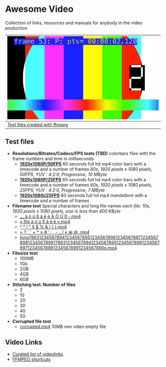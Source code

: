 # Awesome Video 

Collection of links, resources and manuals for anybody in the video production

|![screenshot](test_files/video.gif)|
| -------------        |
| [Test files created with ffmpeg](ffmpeg.md) |



## Test files

- **Resolutions/Bitrates/Codecs/FPS tests (TBD)**
  colorbars files with the frame numbers and time in milliseconds
  - [**1920x1080P/50FPS**](raw/master/test_files/1080p50.mp4) 60 seconds full hd mp4 color bars with a timecode and a number of frames
    *60s, 1920 pixels x 1080 pixels, 50FPS, YUV : 4:2:0, Progressive, 10 MByte*
  - [**1920x1080P/25FPS**](raw/master/test_files/1080p25.mp4) 60 seconds full hd mp4 color bars with a timecode and a number of frames
    *60s, 1920 pixels x 1080 pixels, 25FPS, YUV : 4:2:0, Progressive, 7 MByte*
  -  [**1920x1080i/25FPS**](raw/master/test_files/1080i25.mp4) 60 seconds  full hd mp4 mandelbrot with a timecode and a number of frames
- **Filename test** Special characters and long file names
  *each file: 10s, 1920 pixels x 1080 pixels, size is less than 400 KByte*
    - [__  ä ö ü ß â é è Ä Ö Ü ß -.mp4](https://github.com/vidanov/video/raw/master/test_files/characters/%3D%20%3F%20%60%20´%20%2B%20*%20±%20%20%23%20'%20%3B%20%2C%20%20-%20_%20:%20«%20æ%20%40%20.mp4)
    - [« file ä ö ü ß â é è  ».mp4](https://github.com/vidanov/video/raw/master/test_files/characters/«%20file%20ä%20ö%20ü%20ß%20â%20é%20è%20%20».mp4)
    - [^ ° ! " § $ % & / ( ).mp4](https://github.com/vidanov/video/raw/master/test_files/characters/%5E%20°%20!%20%22%20§%20%24%20%25%20%26%20:%20(%20).mp4)
    - [= ? ` ´ + * ±  # ' ; ,  - _ / « æ @ .mp4](https://github.com/vidanov/video/raw/master/test_files/characters/%3D%20%3F%20%60%20´%20%2B%20*%20±%20%20%23%20'%20%3B%20%2C%20%20-%20_%20:%20«%20æ%20%40%20.mp4)
    - [long7893123456789412345678951234567896123456789712345678981234567899178931234567894123456789512345678961234567897123456789812345678991234567890s.mp4](https://github.com/vidanov/video/raw/master/test_files/characters/long7893123456789412345678951234567896123456789712345678981234567899178931234567894123456789512345678961234567897123456789812345678991234567890s.mp4)
- **Filesize test**
  - 100MB
  - 1Gb
  - 2GB
  - 4GB
  - 6GB
- **Stitching test. Number of files** 
  - 2
  - 10
  - 20
  - 30
  - 40
  - 50
- **Corrupted file test**
  - [corrupted.mp4](https://github.com/vidanov/video/raw/master/test_files/corrupted.mp4) 10MB non video empty file


## Video Links

- [Curated list of videolinks](Video_Links.md)
- [FFMPEG shortcuts](ffmpeg.md)


